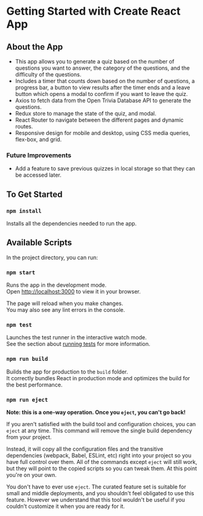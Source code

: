 # Getting Started with Create React App

## About the App

- This app allows you to generate a quiz based on the number of questions you want to answer, the category of the questions, and the difficulty of the questions.
- Includes a timer that counts down based on the number of questions, a progress bar, a button to view results after the timer ends and a leave button which opens a modal to confirm if you want to leave the quiz.
- Axios to fetch data from the Open Trivia Database API to generate the questions.
- Redux store to manage the state of the quiz, and modal.
- React Router to navigate between the different pages and dynamic routes.
- Responsive design for mobile and desktop, using CSS media queries, flex-box, and grid.

### Future Improvements

- Add a feature to save previous quizzes in local storage so that they can be accessed later.

## To Get Started

### `npm install`

Installs all the dependencies needed to run the app.

## Available Scripts

In the project directory, you can run:

### `npm start`

Runs the app in the development mode.\
Open [http://localhost:3000](http://localhost:3000) to view it in your browser.

The page will reload when you make changes.\
You may also see any lint errors in the console.

### `npm test`

Launches the test runner in the interactive watch mode.\
See the section about [running tests](https://facebook.github.io/create-react-app/docs/running-tests) for more information.

### `npm run build`

<!-- CI = npm run build -->

Builds the app for production to the `build` folder.\
It correctly bundles React in production mode and optimizes the build for the best performance.

### `npm run eject`

**Note: this is a one-way operation. Once you `eject`, you can't go back!**

If you aren't satisfied with the build tool and configuration choices, you can `eject` at any time. This command will remove the single build dependency from your project.

Instead, it will copy all the configuration files and the transitive dependencies (webpack, Babel, ESLint, etc) right into your project so you have full control over them. All of the commands except `eject` will still work, but they will point to the copied scripts so you can tweak them. At this point you're on your own.

You don't have to ever use `eject`. The curated feature set is suitable for small and middle deployments, and you shouldn't feel obligated to use this feature. However we understand that this tool wouldn't be useful if you couldn't customize it when you are ready for it.
